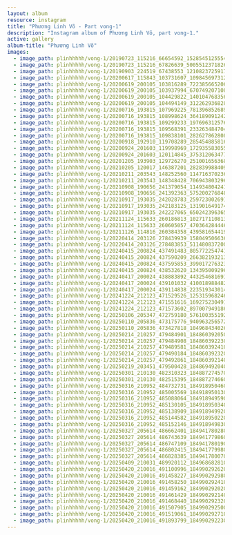 ```yaml
---
layout: album
resource: instagram
title: "Phương Linh Võ - Part vong-1"
description: "Instagram album of Phương Linh Võ, part vong-1."
active: gallery
album-title: "Phương Linh Võ"
images:
  - image_path: plinhhhhh/vong-1/20190723_115216_66654592_152854512555490_5181816854173098855_n.jpg
  - image_path: plinhhhhh/vong-1/20190723_115216_67826639_500551237182658_7755149911683460112_n.jpg
  - image_path: plinhhhhh/vong-1/20190903_224519_67438553_121082372591763_5268985258527032474_n.jpg
  - image_path: plinhhhhh/vong-1/20200617_115843_103731607_109845697312424_1868636600462317472_n.jpg
  - image_path: plinhhhhh/vong-1/20200619_200105_103816289_722385665206767_19549810591423507_n.jpg
  - image_path: plinhhhhh/vong-1/20200619_200105_103937994_670749207108074_4020699359301731289_n.jpg
  - image_path: plinhhhhh/vong-1/20200619_200105_104429822_1401047683561760_5747274995759431022_n.jpg
  - image_path: plinhhhhh/vong-1/20200619_200105_104494149_312262936828601_8971838425805759983_n.jpg
  - image_path: plinhhhhh/vong-1/20200716_193815_107969225_781396852689634_6786461092302455632_n.jpg
  - image_path: plinhhhhh/vong-1/20200716_193815_108998624_364189091242951_3285534825667539593_n.jpg
  - image_path: plinhhhhh/vong-1/20200716_193815_109299233_1976963125767017_788988100693907262_n.jpg
  - image_path: plinhhhhh/vong-1/20200716_193815_109568391_2332634847044421_4864188051380324410_n.jpg
  - image_path: plinhhhhh/vong-1/20200716_193815_109838101_282627862808438_362208772717807469_n.jpg
  - image_path: plinhhhhh/vong-1/20200918_192910_119708289_2854548858165207_4768107307386915740_n.jpg
  - image_path: plinhhhhh/vong-1/20200924_201603_119998969_1729355830555572_4446998374145005970_n.jpg
  - image_path: plinhhhhh/vong-1/20200924_201603_120114845_375312063477269_3839469812390894966_n.jpg
  - image_path: plinhhhhh/vong-1/20201205_193903_129726270_251001656368514_5061124587053881255_n.jpg
  - image_path: plinhhhhh/vong-1/20210205_120017_146387201_2828399884093830_738108702971668699_n.jpg
  - image_path: plinhhhhh/vong-1/20210211_203543_148252560_1147163702367139_2835188136206307939_n.jpg
  - image_path: plinhhhhh/vong-1/20210211_203543_148348428_706943803296736_2017890182205722586_n.jpg
  - image_path: plinhhhhh/vong-1/20210908_190656_241379054_114934804241945_3047337515041737170_n.jpg
  - image_path: plinhhhhh/vong-1/20210908_190656_241392363_575200276848623_1726552484321295558_n.jpg
  - image_path: plinhhhhh/vong-1/20210917_193035_242028783_259723002691293_431202082796882160_n.jpg
  - image_path: plinhhhhh/vong-1/20210917_193035_242183125_131901649174169_9184159511398590245_n.jpg
  - image_path: plinhhhhh/vong-1/20210917_193035_242227065_650242396365081_428784442202850247_n.jpg
  - image_path: plinhhhhh/vong-1/20211124_115633_260186813_1027171108130541_7791826942340216771_n.jpg
  - image_path: plinhhhhh/vong-1/20211124_115633_260605057_470364284446100_7052583328287981320_n.jpg
  - image_path: plinhhhhh/vong-1/20211126_114816_260384358_439581654419092_4161651891862185543_n.jpg
  - image_path: plinhhhhh/vong-1/20220414_203126_278439939_158049506636070_1754011627623987213_n.jpg
  - image_path: plinhhhhh/vong-1/20220414_203126_278483853_511480837200473_6190124383017014355_n.jpg
  - image_path: plinhhhhh/vong-1/20240415_200824_437491483_805772254741945_843313076091492813_n.jpg
  - image_path: plinhhhhh/vong-1/20240415_200824_437590209_266382193213717_6566136967809388866_n.jpg
  - image_path: plinhhhhh/vong-1/20240415_200824_437595853_399017276323534_7807568666492997462_n.jpg
  - image_path: plinhhhhh/vong-1/20240415_200824_438532620_1343950092967783_5815342311555901843_n.jpg
  - image_path: plinhhhhh/vong-1/20240417_200024_438883892_443254681691249_3437797143066515419_n.jpg
  - image_path: plinhhhhh/vong-1/20240417_200024_439101032_410018988482593_8502206851230307655_n.jpg
  - image_path: plinhhhhh/vong-1/20240417_200024_439114838_2235193430144904_6785066063780316900_n.jpg
  - image_path: plinhhhhh/vong-1/20241224_212123_471529526_1253159682465778_5267729396460019169_n.jpg
  - image_path: plinhhhhh/vong-1/20241224_212123_471551616_1692752304916268_7231432364752740233_n.jpg
  - image_path: plinhhhhh/vong-1/20241224_212123_471573602_897007949186960_3015932544922164150_n.jpg
  - image_path: plinhhhhh/vong-1/20250106_205347_472759180_576100355192614_6452342282379094930_n.jpg
  - image_path: plinhhhhh/vong-1/20250110_205836_473175776_9409632565727220_4677582732453829407_n.jpg
  - image_path: plinhhhhh/vong-1/20250110_205836_473427818_1049684340262020_5184935743763915354_n.jpg
  - image_path: plinhhhhh/vong-1/20250214_210257_479484901_18486039205009573_851253831762557670_n.jpg
  - image_path: plinhhhhh/vong-1/20250214_210257_479484908_18486039223009573_154557246602482223_n.jpg
  - image_path: plinhhhhh/vong-1/20250214_210257_479489581_18486039241009573_8524284437685876_n.jpg
  - image_path: plinhhhhh/vong-1/20250214_210257_479490184_18486039232009573_3619018274492343373_n.jpg
  - image_path: plinhhhhh/vong-1/20250214_210257_479492861_18486039214009573_8302397887811480601_n.jpg
  - image_path: plinhhhhh/vong-1/20250219_203451_479500428_18486949204009573_2127314862061331426_n.jpg
  - image_path: plinhhhhh/vong-1/20250301_210130_482310323_18488727457009573_4740702803531492730_n.jpg
  - image_path: plinhhhhh/vong-1/20250301_210130_482515395_18488727466009573_7229465008456158373_n.jpg
  - image_path: plinhhhhh/vong-1/20250316_210952_484732731_18491895046009573_7660412465800291368_n.jpg
  - image_path: plinhhhhh/vong-1/20250316_210952_485005569_18491895013009573_8904734454494890249_n.jpg
  - image_path: plinhhhhh/vong-1/20250316_210952_485088064_18491894959009573_5409915587296048697_n.jpg
  - image_path: plinhhhhh/vong-1/20250316_210952_485130105_18491895034009573_3542489199420411980_n.jpg
  - image_path: plinhhhhh/vong-1/20250316_210952_485138909_18491894992009573_3112394645444926861_n.jpg
  - image_path: plinhhhhh/vong-1/20250316_210952_485144582_18491895022009573_7888822167273732976_n.jpg
  - image_path: plinhhhhh/vong-1/20250316_210952_485152146_18491894983009573_8905019366356421006_n.jpg
  - image_path: plinhhhhh/vong-1/20250327_205614_486662401_18494178028009573_2304907252056992816_n.jpg
  - image_path: plinhhhhh/vong-1/20250327_205614_486743639_18494177986009573_1093502373769920972_n.jpg
  - image_path: plinhhhhh/vong-1/20250327_205614_486747109_18494178019009573_3980640167210307454_n.jpg
  - image_path: plinhhhhh/vong-1/20250327_205614_486802415_18494177998009573_6370885456540299873_n.jpg
  - image_path: plinhhhhh/vong-1/20250327_205614_486828385_18494178007009573_6161126553068897559_n.jpg
  - image_path: plinhhhhh/vong-1/20250409_210031_489920112_18496868281009573_1034799880505084347_n.jpg
  - image_path: plinhhhhh/vong-1/20250420_210016_491100996_18499029262009573_5206488037685683414_n.jpg
  - image_path: plinhhhhh/vong-1/20250420_210016_491458227_18499029298009573_8519736576732039118_n.jpg
  - image_path: plinhhhhh/vong-1/20250420_210016_491458250_18499029241009573_7821384258381941032_n.jpg
  - image_path: plinhhhhh/vong-1/20250420_210016_491459162_18499029202009573_8711640156814716857_n.jpg
  - image_path: plinhhhhh/vong-1/20250420_210016_491461429_18499029214009573_642788889096281630_n.jpg
  - image_path: plinhhhhh/vong-1/20250420_210016_491468440_18499029232009573_7763288290149832207_n.jpg
  - image_path: plinhhhhh/vong-1/20250420_210016_491507905_18499029250009573_5250814973936361672_n.jpg
  - image_path: plinhhhhh/vong-1/20250420_210016_491519061_18499029271009573_3626010059291473099_n.jpg
  - image_path: plinhhhhh/vong-1/20250420_210016_491893799_18499029223009573_4892089415149218454_n.jpg
---
```

